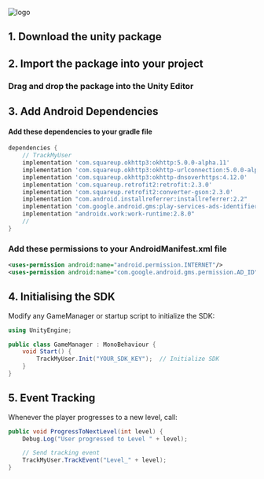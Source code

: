 ![logo](https://github.com/user-attachments/assets/0d41b803-968a-41a8-809a-0dd3d91ec489)

## 1. Download the unity package

## 2. Import the package into your project

### Drag and drop the package into the Unity Editor

## 3. Add Android Dependencies

#### Add these dependencies to your gradle file

```gradle
dependencies {
    // TrackMyUser
    implementation 'com.squareup.okhttp3:okhttp:5.0.0-alpha.11'
    implementation 'com.squareup.okhttp3:okhttp-urlconnection:5.0.0-alpha.11'
    implementation 'com.squareup.okhttp3:okhttp-dnsoverhttps:4.12.0'
    implementation 'com.squareup.retrofit2:retrofit:2.3.0'
    implementation 'com.squareup.retrofit2:converter-gson:2.3.0'
    implementation "com.android.installreferrer:installreferrer:2.2"
    implementation 'com.google.android.gms:play-services-ads-identifier:18.0.1'
    implementation "androidx.work:work-runtime:2.8.0"
    //
}
```

### Add these permissions to your AndroidManifest.xml file

```xml
<uses-permission android:name="android.permission.INTERNET"/>
<uses-permission android:name="com.google.android.gms.permission.AD_ID"/>
```

## 4. Initialising the SDK

Modify any GameManager or startup script to initialize the SDK:

```cs
using UnityEngine;

public class GameManager : MonoBehaviour {
    void Start() {
        TrackMyUser.Init("YOUR_SDK_KEY");  // Initialize SDK
    }
}
```

## 5. Event Tracking

Whenever the player progresses to a new level, call:


```cs
public void ProgressToNextLevel(int level) {
    Debug.Log("User progressed to Level " + level);

    // Send tracking event
    TrackMyUser.TrackEvent("Level_" + level);
}
```

